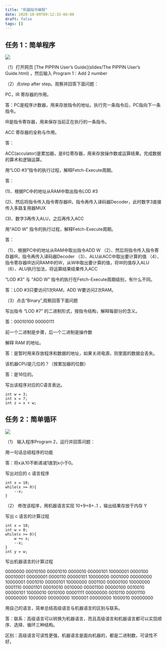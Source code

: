 ```yaml
---
title: "机器指令编程"
date: 2020-10-09T09:12:33-04:00
draft: false
tags: []
---
```


## 任务 1：简单程序

![](http://stugeek.gitee.io/stu-geek/posts/experiment4-image/1.png)

（1）打开网页 [The PIPPIN User’s Guide](slides/The PIPPIN User’s Guide.html) ，然后输入 Program 1：Add 2 number

（2）点step after step。观察并回答下面问题：

PC，IR 寄存器的作用。

答：PC是程序计数器，用来存放指令的地址。执行完一条指令后，PC指向下一条指令。

IR是指令寄存器，用来保存当前正在执行的一条指令。

ACC 寄存器的全称与作用。

答：

ACC(acculator)是累加器，是8位寄存器，用来存放操作数或运算结果。完成数据的算术和逻辑运算。

用“LOD #3”指令的执行过程，解释Fetch-Execute周期。

答：

(1)、根据PC中的地址从RAM中取出指令LOD #3

(2)、然后将指令传入指令寄存器IR，指令再传入译码器Decoder，此时数字3直接传入多路复用器MUX

(3)、数字3再传入ALU，之后再传入ACC

用“ADD W” 指令的执行过程，解释Fetch-Execute周期。

答：

（1）、根据PC中的地址从RAM中取出指令ADD W
（2）、然后将指令传入指令寄存器IR，指令再传入译码器Decoder
（3）、ALU从ACC中取出要计算的值
（4）、指令寄存器IR访问RAM中的W，从W中取出要计算的值，将W的值存入ALU
（6）、ALU执行加法，将运算结果结果传入ACC

“LOD #3” 与 “ADD W” 指令的执行在Fetch-Execute周期级别，有什么不同。

答：LOD #3只要访问1次RAM，ADD W要访问2次RAM。

（3）点击“Binary”,观察回答下面问题

写出指令 “LOD #7” 的二进制形式，按指令结构，解释每部分的含义。

答：00010100 00000111

前一个二进制是步骤，后一个二进制是操作数

解释 RAM 的地址。

答：是暂时用来存放程序和数据的地址，如果关闭电源，则里面的数据会丢失。

该机器CPU是几位的？（按累加器的位数）

答：是16位的。

写出该程序对应的C语言表达。

    int w = 3;
    int x = 7;
    int z = x + w;

## 任务 2：简单循环

![](http://stugeek.gitee.io/stu-geek/posts/experiment4-image/2.png)

（1） 输入程序Program 2，运行并回答问题：

用一句话总结程序的功能

答：将x从10不断递减1直到x小于0。

写出对应的 c 语言程序

    int x = 10;
    while(x >= 0){
        --x;
    }

（2） 修改该程序，用机器语言实现 10+9+8+..1 ，输出结果存放于内存 Y

写出 c 语言的计算过程

    int x = 10;
    int w = 0;
    while(x >= 0){
        w += x;
        --x;
    }
    int y = w;

写出机器语言的计算过程

0000000 00010100 00001010
0000010 00000101 10000001
0000100 00010001 00000001
0000110 00000101 10000000
0001000 00000000 10000001
0001010 00000101 10000000
0001100 00000100 10000000
0001110 00001101 00010010
0010000 00001100 00000100
0010010 00000101 10000010
0010100 00001111 00000000
0010110 00001110 00000000
1000000 00000000
1000001 00000000
1000010 00000000

用自己的语言，简单总结高级语言与机器语言的区别与联系。

答：联系：高级语言可以转换为机器语言，而且高级语言和机器语言都可以实现顺序、选择、循环三种结构。

区别：高级语言可读性更强，机器语言是面向机器的，都是二进制数，可读性不好。